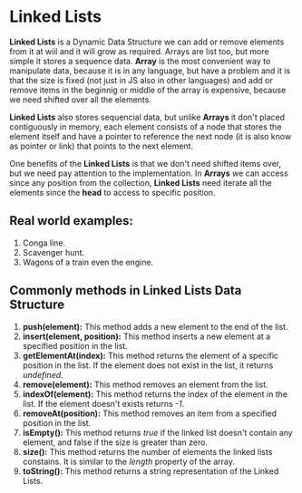 # **Linked Lists**

**Linked Lists** is a Dynamic Data Structure we can add or remove elements from it at wiil and it will grow as required.
Arrays are list too, but more simple it stores a sequence data. **Array** is the most convenient way to manipulate data,
because it is in any language, but have a problem and it is that the size is fixed (not just in JS also in other languages) 
and add or remove items in the beginnig or middle of the array is expensive, because we need shifted over all the elements.

**Linked Lists** also stores sequencial data, but unlike **Arrays** it don't placed contiguously in memory, each element 
consists of a node that stores the element itself and have a pointer to reference the next node (it is also know as pointer 
or link) that points to the next element.

One benefits of the **Linked Lists** is that we don't need shifted items over, but we need pay attention to the implementation.
In **Arrays** we can access since any position from the collection, **Linked Lists** need iterate all the elements since the 
**head** to access to specific position.

## Real world examples:

1. Conga line.  
2. Scavenger hunt.
3. Wagons of a train even the engine.

## Commonly methods in Linked Lists Data Structure

1. **push(element):** This method adds a new element to the end of the list. 
2. **insert(element, position):** This method inserts a new element at a specified position in the list.
3. **getElementAt(index):** This method returns the element of a specific position in the list. If the element does not exist
   in the list, it returns *undefined*.
4. **remove(element):** This method removes an element from the list.
5. **indexOf(element):** This method returns the index of the element in the list. If the element doesn't exists returns *-1*.
6. **removeAt(position):** This method removes an item from a specified position in the list.
7. **isEmpty():** This method returns *true* if the linked list doesn't contain any element, and false if the size is greater
   than zero.
8. **size():** This method returns the number of elements the linked lists constains. It is similar to the *length* property 
   of the array.
9. **toString():** This method returns a string representation of the Linked Lists.
